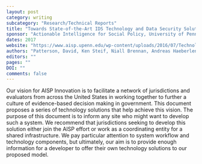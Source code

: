 ```yaml
---
layout: post
category: writing
subcategory: "Research/Technical Reports"
title: "Towards State-of-the-Art IDS Technology and Data Security Solutions"
sponsor: "Actionable Intelligence for Social Policy, University of Pennsylvania"
dates: 2017
website: "https://www.aisp.upenn.edu/wp-content/uploads/2016/07/Technology-Data-Security.pdf"
authors: "Patterson, David, Ken Steif, Niall Brennan, Andreas Haeberlen, Aaron Schroeder, and Adam Smith"
editors: ""
pages: ""
DOI: ""
comments: false
---
```


Our vision for AISP Innovation is to facilitate a network of jurisdictions and evaluators from across the United States in working together to further a culture of evidence-based decision making in government. This document proposes a series of technology solutions that help achieve this vision. The purpose of this document is to inform any site who might want to develop such a system. We recommend that jurisdictions seeking to develop this solution either join the AISP effort or work as a coordinating entity for a shared infrastructure. We pay particular attention to system workflow and technology components, but ultimately, our aim is to provide enough information for a developer to offer their own technology solutions to our proposed model.
